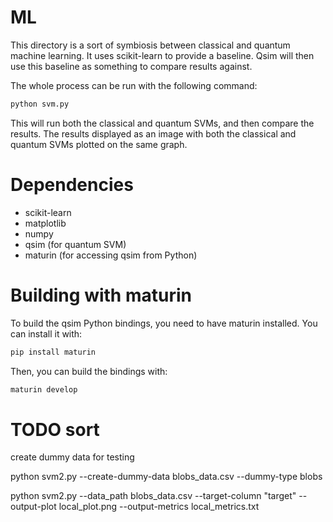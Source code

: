 # ML

This directory is a sort of symbiosis between classical and quantum machine learning. It uses scikit-learn to provide a baseline.
Qsim will then use this baseline as something to compare results against. 


The whole process can be run with the following command:

```bash
python svm.py
```

This will run both the classical and quantum SVMs, and then compare the results. The results displayed as an image with 
both the classical and quantum SVMs plotted on the same graph.


# Dependencies
- scikit-learn
- matplotlib
- numpy
- qsim (for quantum SVM)
- maturin (for accessing qsim from Python)

# Building with maturin

To build the qsim Python bindings, you need to have maturin installed. You can install it with:

```bash
pip install maturin
```

Then, you can build the bindings with:

```bash
maturin develop
```

# TODO sort

create dummy data for testing

python svm2.py --create-dummy-data blobs_data.csv --dummy-type blobs

python svm2.py --data_path blobs_data.csv --target-column "target" --output-plot local_plot.png --output-metrics local_metrics.txt